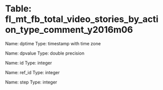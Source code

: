 Table: fl_mt_fb_total_video_stories_by_action_type_comment_y2016m06
===================================================================

Name: dptime
Type: timestamp with time zone

Name: dpvalue
Type: double precision

Name: id
Type: integer

Name: ref_id
Type: integer

Name: step
Type: integer

